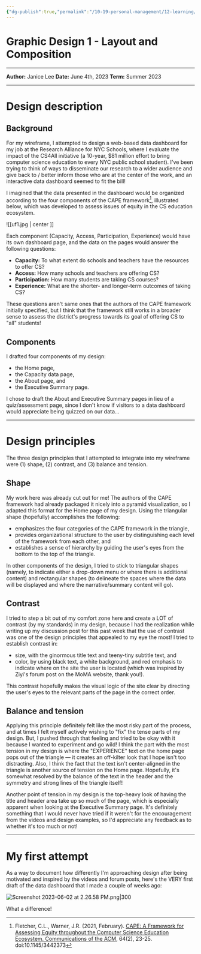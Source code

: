 ```yaml
---
{"dg-publish":true,"permalink":"/10-19-personal-management/12-learning/12-05-nyu-steinhardt-ltxd/01-technical-design-studio/assignments/ect-2076-m1-w1-writeup/"}
---
```


# Graphic Design 1 - Layout and Composition

---

**Author:** Janice Lee
**Date:** June 4th, 2023
**Term:** Summer 2023

---
# Design description

## Background

For my wireframe, I attempted to design a web-based data dashboard for my job at the Research Alliance for NYC Schools, where I evaluate the impact of the CS4All initiative (a 10-year, $81 million effort to bring computer science education to every NYC public school student). I've been trying to think of ways to disseminate our research to a wider audience and give back to / better inform those who are at the center of the work, and an interactive data dashboard seemed to fit the bill! 

I imagined that the data presented in the dashboard would be organized according to the four components of the CAPE framework[^1], illustrated below, which was developed to assess issues of equity in the CS education ecosystem. 

[^1]: Fletcher, C.L., Warner, J.R. (2021, February). [CAPE: A Framework for Assessing Equity throughout the Computer Science Education Ecosystem. Communications of the ACM](https://cacm.acm.org/magazines/2021/2/250074-cape/fulltext), 64(2), 23-25. doi:10.1145/3442373

![[uf1.jpg \| center ]]


Each component (Capacity, Access, Participation, Experience) would have its own dashboard page, and the data on the pages would answer the following questions: 

- **Capacity:** To what extent do schools and teachers have the resources to offer CS? 
- **Access:** How many schools and teachers are offering CS? 
- **Participation:** How many students are taking CS courses?
- **Experience:** What are the shorter- and longer-term outcomes of taking CS? 

These questions aren't same ones that the authors of the CAPE framework initially specified, but I think that the framework still works in a broader sense to assess the district's progress towards its goal of offering CS to "all" students! 

## Components

I drafted four components of my design:

- the Home page, 
- the Capacity data page, 
- the About page, and 
- the Executive Summary page. 

I chose to draft the About and Executive Summary pages in lieu of a quiz/assessment page, since I don't know if visitors to a data dashboard would appreciate being quizzed on our data...

 ---
# Design principles

The three design principles that I attempted to integrate into my wireframe were (1) shape, (2) contrast, and (3) balance and tension.

## Shape

My work here was already cut out for me! The authors of the CAPE framework had already packaged it nicely into a pyramid visualization, so I adapted this format for the Home page of my design. Using the triangular shape (hopefully) accomplishes the following:

- emphasizes the four categories of the CAPE framework in the triangle,
- provides organizational structure to the user by distinguishing each level of the framework from each other, and
- establishes a sense of hierarchy by guiding the user's eyes from the bottom to the top of the triangle.

In other components of the design, I tried to stick to triangular shapes (namely, to indicate either a drop-down menu or where there is additional content) and rectangular shapes (to delineate the spaces where the data will be displayed and where the narrative/summary content will go).

## Contrast 

I tried to step a bit out of my comfort zone here and create a LOT of contrast (by my standards) in my design, because I had the realization while writing up my discussion post for this past week that the use of contrast was one of the design principles that appealed to my eye the most! I tried to establish contrast in: 

- size, with the ginormous title text and teeny-tiny subtitle text, and 
- color, by using black text, a white background, and red emphasis to indicate where on the site the user is located (which was inspired by Ziyi's forum post on the MoMA website, thank you!). 

This contrast hopefully makes the visual logic of the site clear by directing the user's eyes to the relevant parts of the page in the correct order. 

## Balance and tension

Applying this principle definitely felt like the most risky part of the process, and at times I felt myself actively wishing to "fix" the tense parts of my design. But, I pushed through that feeling and tried to be okay with it because I wanted to experiment and go wild! I think the part with the most tension in my design is where the "EXPERIENCE" text on the home page pops out of the triangle — it creates an off-kilter look that I hope isn't too distracting. Also, I think the fact that the text isn't center-aligned in the triangle is another source of tension on the Home page. Hopefully, it's somewhat resolved by the balance of the text in the header and the symmetry and strong lines of the triangle itself! 

Another point of tension in my design is the top-heavy look of having the title and header area take up so much of the page, which is especially apparent when looking at the Executive Summary page. It's definitely something that I would never have tried if it weren't for the encouragement from the videos and design examples, so I'd appreciate any feedback as to whether it's too much or not! 

---

# My first attempt 

As a way to document how differently I'm approaching design after being motivated and inspired by the videos and forum posts, here's the VERY first draft of the data dashboard that I made a couple of weeks ago: 

![Screenshot 2023-06-02 at 2.26.58 PM.png|300](/img/user/00-09%20Meta/01%20Assets/Screenshot%202023-06-02%20at%202.26.58%20PM.png)

What a difference!